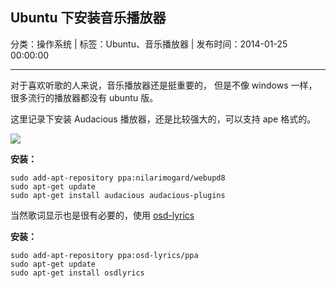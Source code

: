 ## Ubuntu 下安装音乐播放器

分类：操作系统 | 标签：Ubuntu、音乐播放器 | 发布时间：2014-01-25 00:00:00

___

对于喜欢听歌的人来说，音乐播放器还是挺重要的，
但是不像 windows 一样，很多流行的播放器都没有 ubuntu 版。

这里记录下安装 Audacious 播放器，还是比较强大的，可以支持 ape 格式的。

![](/posts/2014/01/25/1.png)

**安装：**
```
sudo add-apt-repository ppa:nilarimogard/webupd8
sudo apt-get update
sudo apt-get install audacious audacious-plugins
```

当然歌词显示也是很有必要的，使用 [osd-lyrics](https://code.google.com/p/osd-lyrics/)

**安装：**
```
sudo add-apt-repository ppa:osd-lyrics/ppa
sudo apt-get update
sudo apt-get install osdlyrics
```